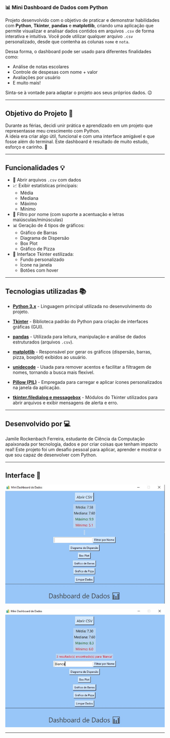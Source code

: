 ### 📊 Mini Dashboard de Dados com Python

Projeto desenvolvido com o objetivo de praticar e demonstrar habilidades com **Python**, **Tkinter**, **pandas** e **matplotlib**, criando uma aplicação que permite visualizar e analisar dados contidos em arquivos `.csv` de forma interativa e intuitiva.
Você pode utilizar qualquer arquivo `.csv` personalizado, desde que contenha as colunas `nome` e `nota`.  

Dessa forma, o dashboard pode ser usado para diferentes finalidades como:
- Análise de notas escolares
- Controle de despesas com nome + valor
- Avaliações por usuário
- E muito mais!

Sinta-se à vontade para adaptar o projeto aos seus próprios dados. 😉

---

## Objetivo do Projeto 🎯

Durante as férias, decidi unir prática e aprendizado em um projeto que representasse meu crescimento com Python.  
A ideia era criar algo útil, funcional e com uma interface amigável e que fosse além do terminal.
Este dashboard é resultado de muito estudo, esforço e carinho. 💙

---

## Funcionalidades 💡

- 📂 Abrir arquivos `.csv` com dados
- 📈 Exibir estatísticas principais:
  - Média
  - Mediana
  - Máximo
  - Mínimo
- 🎯 Filtro por nome (com suporte a acentuação e letras maiúsculas/minúsculas)
- 📊 Geração de 4 tipos de gráficos:
  - Gráfico de Barras
  - Diagrama de Dispersão
  - Box Plot
  - Gráfico de Pizza
- 🎨 Interface Tkinter estilizada:
  - Fundo personalizado
  - Ícone na janela
  - Botões com hover

---

## Tecnologias utilizadas 📚

- **[Python 3.x](https://www.python.org/)** - Linguagem principal utilizada no desenvolvimento do projeto.

- **[Tkinter](https://docs.python.org/3/library/tkinter.html)** - Biblioteca padrão do Python para criação de interfaces gráficas (GUI).

- **[pandas](https://pandas.pydata.org/)** - Utilizada para leitura, manipulação e análise de dados estruturados (arquivos `.csv`).

- **[matplotlib](https://matplotlib.org/)** - Responsável por gerar os gráficos (dispersão, barras, pizza, boxplot) exibidos ao usuário.

- **[unidecode](https://pypi.org/project/Unidecode/)** - Usada para remover acentos e facilitar a filtragem de nomes, tornando a busca mais flexível.

- **[Pillow (PIL)](https://python-pillow.org/)** - Empregada para carregar e aplicar ícones personalizados na janela da aplicação.

- **[tkinter.filedialog e messagebox](https://docs.python.org/3/library/dialog.html)** - Módulos do Tkinter utilizados para abrir arquivos e exibir mensagens de alerta e erro.

---

## Desenvolvido por 💻

Jamile Rockenbach Ferreira, estudante de Ciência da Computação apaixonada por tecnologia, dados e por criar coisas que tenham impacto real! Este projeto foi um desafio pessoal para aplicar, aprender e mostrar o que sou capaz de desenvolver com Python.

---

## Interface 🧮

![Imagem do dashboard](assets/inicio.jpeg)

![Imagem do dashboard funcional](assets/funcional.jpeg)

---